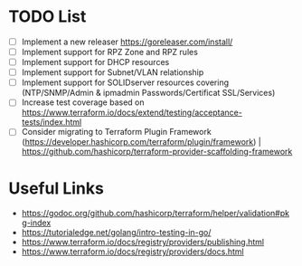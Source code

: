 # TODO List

- [ ] Implement a new releaser https://goreleaser.com/install/
- [ ] Implement support for RPZ Zone and RPZ rules
- [ ] Implement support for DHCP resources
- [ ] Implement support for Subnet/VLAN relationship
- [ ] Implement support for SOLIDserver resources covering (NTP/SNMP/Admin & ipmadmin Passwords/Certificat SSL/Services)
- [ ] Increase test coverage based on https://www.terraform.io/docs/extend/testing/acceptance-tests/index.html
- [ ] Consider migrating to Terraform Plugin Framework (https://developer.hashicorp.com/terraform/plugin/framework) | https://github.com/hashicorp/terraform-provider-scaffolding-framework

# Useful Links

* https://godoc.org/github.com/hashicorp/terraform/helper/validation#pkg-index
* https://tutorialedge.net/golang/intro-testing-in-go/
* https://www.terraform.io/docs/registry/providers/publishing.html
* https://www.terraform.io/docs/registry/providers/docs.html